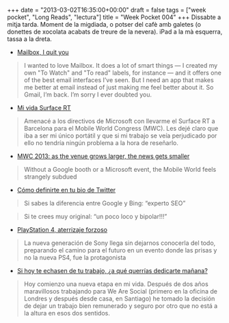 +++
date = "2013-03-02T16:35:00+00:00"
draft = false
tags = ["week pocket", "Long Reads", "lectura"]
title = "Week Pocket 004"
+++
Dissabte a mitja tarda. Moment de la migdiada, o potser del cafè amb galetes (o donettes de xocolata acabats de treure de la nevera). iPad a la mà esquerra, tassa a la dreta.

- [Mailbox, I quit you](http://www.theverge.com/2013/2/26/4031558/mailbox-i-quit-you)

 > I wanted to love Mailbox. It does a lot of smart things — I created my own "To Watch" and "To read" labels, for instance — and it offers one of the best email interfaces I’ve seen. But I need an app that makes me better at email instead of just making me feel better about it. So Gmail, I’m back. I’m sorry I ever doubted you.

- [Mi vida Surface RT](http://www.expansion.com/blogs/uriondo/2013/03/01/mi-vida-surface-rt.html)

 > Amenacé a los directivos de Microsoft con llevarme el Surface RT a Barcelona para el Mobile World Congress (MWC). Les dejé claro que iba a ser mi único portátil y que si mi trabajo se veía perjudicado por ello no tendría ningún problema a la hora de reseñarlo. 

- [MWC 2013: as the venue grows larger, the news gets smaller](http://www.theverge.com/2013/2/26/4027936/mwc-2013-larger-venue-smaller-news)

 > Without a Google booth or a Microsoft event, the Mobile World feels strangely subdued

- [Cómo definirte en tu bio de Twitter](http://fernandodecordoba.tumblr.com/post/43394555925/como-definirte-en-tu-bio-de-twitter)

 > Si sabes la diferencia entre Google y Bing: “experto SEO”

 > Si te crees muy original: “un poco loco y bipolar!!!”

- [PlayStation 4, aterrizaje forzoso](http://cuatrodoce.com/playstation-4-aterrizaje-forzoso/)

 > La nueva generación de Sony llega sin dejarnos conocerla del todo, preparando el camino para el futuro en un evento donde las prisas y no la nueva PS4, fue la protagonista

- [Si hoy te echasen de tu trabajo, ¿a qué querrías dedicarte mañana?](http://mamblings.com/jaimenovoa/2013/3/1/si-hoy-te-echasen-de-tu-trabajo-a-qu-querras-dedicarte-maana)

 > Hoy comienzo una nueva etapa en mi vida. Después de dos años maravillosos trabajando para We Are Social (primero en la oficina de Londres y después desde casa, en Santiago) he tomado la decisión de dejar un trabajo bien remunerado y seguro por otro que no está a la altura en esos dos sentidos.